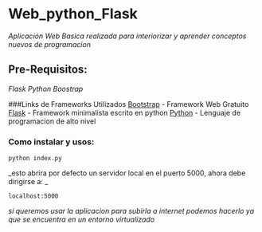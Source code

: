 # Web_python_Flask

_Aplicación Web Basica realizada para interiorizar y aprender conceptos nuevos de programacion_



## Pre-Requisitos:
_Flask_
_Python_
_Boostrap_



###Links de Frameworks Utilizados
[Bootstrap](https://github.com/twbs/bootstrap) - Framework Web Gratuito
[Flask](https://flask.palletsprojects.com/en/2.1.x/installation/) - Framework minimalista escrito en python
[Python](https://www.python.org/) - Lenguaje de programacion de alto nivel

### Como instalar y usos:

```
python index.py
```
_esto abrira por defecto un servidor local en el puerto 5000, ahora debe dirigirse a: _

```
localhost:5000
```

_si queremos usar la aplicacion para subirla a internet podemos hacerlo ya que se encuentra en un entorno virtualizado_
